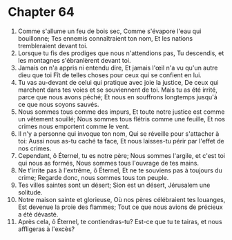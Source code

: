 # Chapter 64

1. Comme s'allume un feu de bois sec, Comme s'évapore l'eau qui bouillonne; Tes ennemis connaîtraient ton nom, Et les nations trembleraient devant toi.
2. Lorsque tu fis des prodiges que nous n'attendions pas, Tu descendis, et les montagnes s'ébranlèrent devant toi.
3. Jamais on n'a appris ni entendu dire, Et jamais l'œil n'a vu qu'un autre dieu que toi Fît de telles choses pour ceux qui se confient en lui.
4. Tu vas au-devant de celui qui pratique avec joie la justice, De ceux qui marchent dans tes voies et se souviennent de toi. Mais tu as été irrité, parce que nous avons péché; Et nous en souffrons longtemps jusqu'à ce que nous soyons sauvés.
5. Nous sommes tous comme des impurs, Et toute notre justice est comme un vêtement souillé; Nous sommes tous flétris comme une feuille, Et nos crimes nous emportent comme le vent.
6. Il n'y a personne qui invoque ton nom, Qui se réveille pour s'attacher à toi: Aussi nous as-tu caché ta face, Et nous laisses-tu périr par l'effet de nos crimes.
7. Cependant, ô Éternel, tu es notre père; Nous sommes l'argile, et c'est toi qui nous as formés, Nous sommes tous l'ouvrage de tes mains.
8. Ne t'irrite pas à l'extrême, ô Éternel, Et ne te souviens pas à toujours du crime; Regarde donc, nous sommes tous ton peuple.
9. Tes villes saintes sont un désert; Sion est un désert, Jérusalem une solitude.
10. Notre maison sainte et glorieuse, Où nos pères célébraient tes louanges, Est devenue la proie des flammes; Tout ce que nous avions de précieux a été dévasté.
11. Après cela, ô Éternel, te contiendras-tu? Est-ce que tu te tairas, et nous affligeras à l'excès?

